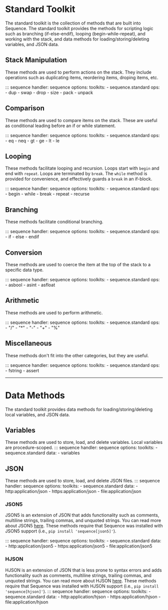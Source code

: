 # Standard Toolkit

The standard toolkit is the collection of methods that are built into Sequence. The standard toolkit provides
the methods for scripting logic such as branching (if-else-endif), looping (begin-while-repeat), and working
with the stack, and data methods for loading/storing/deleting variables, and JSON data.

## Stack Manipulation
These methods are used to perform actions on the stack. They include operations such as duplicating items, reordering items, droping items, etc.

::: sequence
    handler: sequence
    options:
        toolkits:
          - sequence.standard
        ops:
          - dup
          - swap
          - drop
          - size
          - pack
          - unpack


## Comparison
These methods are used to compare items on the stack. These are useful as conditional leading before an if or while
statement.

::: sequence
    handler: sequence
    options:
        toolkits:
          - sequence.standard
        ops:
          - eq
          - neq
          - gt
          - ge
          - lt
          - le


## Looping
These methods facilitate looping and recursion. Loops start with `begin` and end with `repeat`. Loops are terminated by `break`. 
The `while` method is provided for convenience, and effectively guards a `break` in an if-block.

::: sequence
    handler: sequence
    options:
        toolkits:
          - sequence.standard
        ops:
          - begin
          - while
          - break
          - repeat
          - recurse


## Branching
These methods facilitate conditional branching.

::: sequence
    handler: sequence
    options:
        toolkits:
          - sequence.standard
        ops:
          - if
          - else
          - endif


## Conversion
These methods are used to coerce the item at the top of the stack to a specific data type.

::: sequence
    handler: sequence
    options:
        toolkits:
          - sequence.standard
        ops:
          - asbool
          - asint
          - asfloat


## Arithmetic
These methods are used to perform arithmetic.

::: sequence
    handler: sequence
    options:
        toolkits:
          - sequence.standard
        ops:
          - "/"
          - "*"
          - "-"
          - "+"
          - "%"


## Miscellaneous
These methods don't fit into the other categories, but they are useful.

::: sequence
    handler: sequence
    options:
        toolkits:
          - sequence.standard
        ops:
          - fstring
          - assert

<hr>

# Data Methods

The standard toolkit provides data methods for loading/storing/deleting local variables, and JSON data.


## Variables
These methods are used to store, load, and delete variables. Local variables are procedure-scoped.
::: sequence
    handler: sequence
    options:
        toolkits:
          - sequence.standard
        data:
          - variables


## JSON
These methods are used to store, load, and delete JSON files.
::: sequence
    handler: sequence
    options:
        toolkits:
          - sequence.standard
        data:
          - http:application/json
          - https:application/json
          - file:application/json


### JSON5
JSON5 is an extension of JSON that adds functionality such as comments, multiline strings, trailing commas, and unquoted strings. You can read more about JSON5 [here](https://json5.org/). These methods require that Sequence was installed with
JSON5 support (i.e., `pip install 'sequence[json5]'`).

::: sequence
    handler: sequence
    options:
        toolkits:
          - sequence.standard
        data:
          - http:application/json5
          - https:application/json5
          - file:application/json5

### HJSON
HJSON is an extension of JSON that is less prone to syntax errors and adds functionality such as comments, multiline strings, trailing commas, and unquoted strings. You can read more about HJSON [here](https://hjson.github.io/).
These methods require that Sequence was installed with HJSON support (i.e., `pip install 'sequence[hjson]'`).
::: sequence
    handler: sequence
    options:
        toolkits:
          - sequence.standard
        data:
          - http:application/hjson
          - https:application/hjson
          - file:application/hjson
